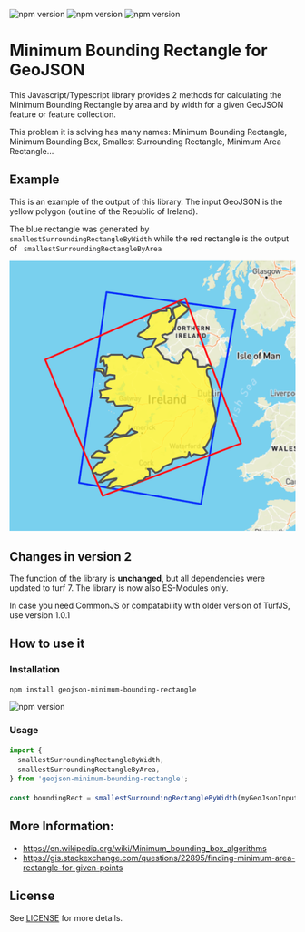 ![npm version](https://badgen.net/npm/v/geojson-minimum-bounding-rectangle)
![npm version](https://badgen.net/npm/types/geojson-minimum-bounding-rectangle)
![npm version](https://badgen.net/npm/dw/geojson-minimum-bounding-rectangle)

# Minimum Bounding Rectangle for GeoJSON

This Javascript/Typescript library provides 2 methods for calculating the Minimum Bounding Rectangle by area and by width for a given GeoJSON feature or feature collection.

This problem it is solving has many names: Minimum Bounding Rectangle, Minimum Bounding Box, Smallest Surrounding Rectangle, Minimum Area Rectangle...

## Example

This is an example of the output of this library. The input GeoJSON is the yellow polygon (outline of the Republic of Ireland).

The blue rectangle was generated by ` smallestSurroundingRectangleByWidth` while the red rectangle is the output of ` smallestSurroundingRectangleByArea`

![example image](https://raw.githubusercontent.com/matthiasfeist/geojson-minimum-bounding-rectangle/main/docs/img/example.png)

## Changes in version 2

The function of the library is **unchanged**, but all dependencies were updated to turf 7.
The library is now also ES-Modules only.

In case you need CommonJS or compatability with older version of TurfJS, use version 1.0.1

## How to use it

### Installation

```bash
npm install geojson-minimum-bounding-rectangle
```
![npm version](https://badgen.net/bundlephobia/minzip/geojson-minimum-bounding-rectangle)

### Usage

```ts
import {
  smallestSurroundingRectangleByWidth,
  smallestSurroundingRectangleByArea,
} from 'geojson-minimum-bounding-rectangle';

const boundingRect = smallestSurroundingRectangleByWidth(myGeoJsonInput);
```

## More Information:

- https://en.wikipedia.org/wiki/Minimum_bounding_box_algorithms
- https://gis.stackexchange.com/questions/22895/finding-minimum-area-rectangle-for-given-points

## License

See [LICENSE](https://github.com/matthiasfeist/geojson-minimum-bounding-rectangle/blob/main/LICENSE) for more details.
